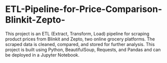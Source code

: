 # ETL-Pipeline-for-Price-Comparison-Blinkit-Zepto-
This project is an ETL (Extract, Transform, Load) pipeline for scraping product prices from Blinkit and Zepto, two online grocery platforms. The scraped data is cleaned, compared, and stored for further analysis. This project is built using Python, BeautifulSoup, Requests, and Pandas and can be deployed in a Jupyter Notebook.

